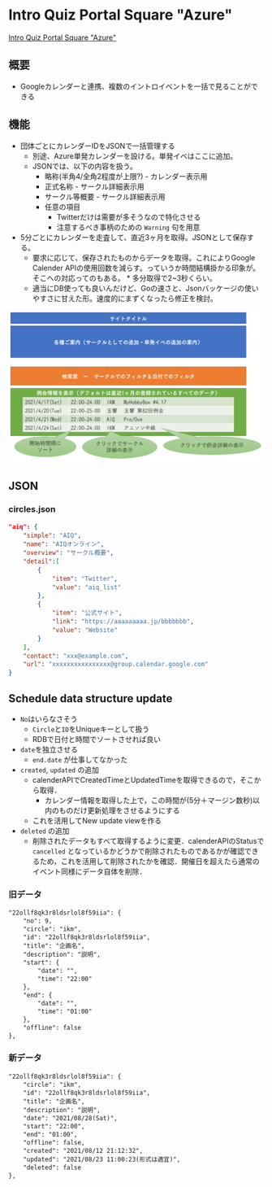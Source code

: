 # Intro Quiz Portal Square "Azure"

[Intro Quiz Portal Square "Azure"](https://azure.mocho.ml)

## 概要
* Googleカレンダーと連携、複数のイントロイベントを一括で見ることができる

## 機能
* 団体ごとにカレンダーIDをJSONで一括管理する
    * 別途、Azure単発カレンダーを設ける。単発イベはここに追加。
    * JSONでは、以下の内容を扱う。
        * 略称(半角4/全角2程度が上限?) - カレンダー表示用
        * 正式名称 - サークル詳細表示用
        * サークル等概要 - サークル詳細表示用
        * 任意の項目
            * Twitterだけは需要が多そうなので特化させる
            * 注意するべき事柄のための `Warning` 句を用意
* 5分ごとにカレンダーを走査して、直近3ヶ月を取得。JSONとして保存する。
    * 要求に応じて、保存されたものからデータを取得。これによりGoogle Calender APIの使用回数を減らす。っていうか時間結構掛かる印象が。そこへの対応ってのもある。
            * 多分取得で2~3秒くらい。
    * 適当にDB使っても良いんだけど、Goの速さと、Jsonバッケージの使いやすさに甘えた形。速度的にまずくなったら修正を検討。

![Implementation Image](implementation_image.PNG "Implementation Image")

## JSON

### circles.json

```json
"aiq": {
    "simple": "AIQ", 
    "name": "AIQオンライン",
    "overview": "サークル概要",
    "detail":[
        {
            "item": "Twitter",
            "value": "aiq_list"
        },
        {
            "item": "公式サイト",
            "link": "https://aaaaaaaaa.jp/bbbbbbb",
            "value": "Website"
        }
    ],
    "contact": "xxx@example.com",
    "url": "xxxxxxxxxxxxxxxx@group.calendar.google.com"
}
```


## Schedule data structure update
* `No`はいらなさそう
    * `Circle`と`ID`をUniqueキーとして扱う
    * RDBで日付と時間でソートさせれば良い
* `date`を独立させる
    * `end.date` が仕事してなかった
* `created`, `updated` の追加
    * calenderAPIでCreatedTimeとUpdatedTimeを取得できるので，そこから取得．
        * カレンダー情報を取得した上で，この時間が(5分＋マージン数秒)以内のものだけ更新処理をさせるようにする
    * これを活用してNew update viewを作る
* `deleted` の追加
    * 削除されたデータもすべて取得するように変更．calenderAPIのStatusで `cancelled` となっているかどうかで削除されたものであるかが確認できるため，これを活用して削除されたかを確認．開催日を超えたら通常のイベント同様にデータ自体を削除．

### 旧データ
```
"22ollf8qk3r8ldsrlol8f59iia": {
    "no": 9,
    "circle": "ikm",
    "id": "22ollf8qk3r8ldsrlol8f59iia",
    "title": "企画名",
    "description": "説明",
    "start": {
        "date": "",
        "time": "22:00"
    },
    "end": {
        "date": "",
        "time": "01:00"
    },
    "offline": false
},
```

### 新データ
```
"22ollf8qk3r8ldsrlol8f59iia": {
    "circle": "ikm",
    "id": "22ollf8qk3r8ldsrlol8f59iia",
    "title": "企画名",
    "description": "説明",
    "date": "2021/08/28(Sat)",
    "start": "22:00",
    "end": "01:00",
    "offline": false,
    "created": "2021/08/12 21:12:32",
    "updated": "2021/08/23 11:00:23(形式は適宜)",
    "deleted": false
},
```
